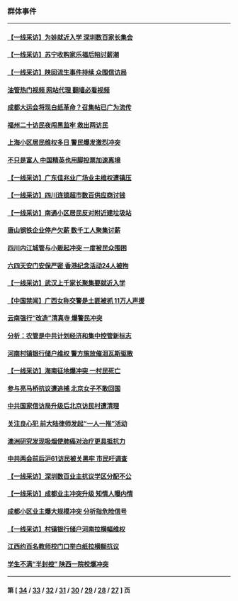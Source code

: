 ### 群体事件
---
#### [【一线采访】为娃就近入学 深圳数百家长集会](../../pages/ncid279/n14044246.md?08081245) 
#### [【一线采访】苏宁收购家乐福后陷讨薪潮](../../pages/ncid279/n14042224.md?08081245) 
#### [【一线采访】陕回流生事件持续 众围信访局](../../pages/ncid279/n14040242.md?08081245) 
#### [油管热门视频 网站代理 翻墙必看视频](http://138.2.39.72:81/youtube.html?epic-marker?08081245)
#### [成都大运会将现白纸革命？召集帖已广为流传](../../pages/ncid279/n14033119.md?08081245) 
#### [福州二十访民夜闯黑监牢 救出两访民](../../pages/ncid279/n14031617.md?08081245) 
#### [上海小区居民维权多日 警民爆发激烈冲突](../../pages/ncid279/n14029221.md?08081245) 
#### [不只是富人 中国精英也用脚投票加速离境](../../pages/ncid279/n14029086.md?08081245) 
#### [【一线采访】广东佳兆业广场业主维权遭镇压](../../pages/ncid279/n14028175.md?08081245) 
#### [【一线采访】四川连锁超市数百供应商讨钱](../../pages/ncid279/n14025102.md?08081245) 
#### [【一线采访】南通小区居民反对附近建垃圾站](../../pages/ncid279/n14021690.md?08081245) 
#### [唐山钢铁企业停产欠薪 数千工人聚集讨薪](../../pages/ncid279/n14017404.md?08081245) 
#### [四川内江城管与小贩起冲突 一度被民众围困](../../pages/ncid279/n14015922.md?08081245) 
#### [六四天安门安保严密 香港纪念活动24人被拘](../../pages/ncid279/n14009800.md?08081245) 
#### [【一线采访】武汉上千家长聚集要就近入学](../../pages/ncid279/n14009497.md?08081245) 
#### [【中国禁闻】广西女称交警是土匪被抓 11万人声援](../../pages/ncid279/n14006869.md?08081245) 
#### [云南强行“改造”清真寺 爆警民冲突](../../pages/ncid279/n14005561.md?08081245) 
#### [分析：农管是中共计划经济和集中控管新标志](../../pages/ncid279/n14000665.md?08081245) 
#### [河南村镇银行储户维权 警方施放催泪瓦斯驱散](../../pages/ncid279/n13998750.md?08081245) 
#### [【一线采访】海南征地爆冲突 一村民死亡](../../pages/ncid279/n13989137.md?08081245) 
#### [参与亮马桥抗议遭追捕 北京女子不敢回国](../../pages/ncid279/n13985420.md?08081245) 
#### [中共国家信访局升级后北京访民村遭清理](../../pages/ncid279/n13984826.md?08081245) 
#### [关注良心犯 前大陆律师发起“一人一推”活动](../../pages/ncid279/n13980524.md?08081245) 
#### [澳洲研究发现吸烟使肺癌对治疗更具抵抗力](../../pages/ncid279/n13977762.md?08081245) 
#### [中共两会前后沪61访民被关黑牢 市民吁调查](../../pages/ncid279/n13976054.md?08081245) 
#### [【一线采访】深圳数百业主抗议学区分配不公](../../pages/ncid279/n13976680.md?08081245) 
#### [【一线采访】成都业主冲突升级 知情人曝内情](../../pages/ncid279/n13965289.md?08081245) 
#### [成都小区业主爆大规模冲突 分析指危险信号](../../pages/ncid279/n13964520.md?08081245) 
#### [【一线采访】村镇银行储户河南拉横幅维权](../../pages/ncid279/n13964555.md?08081245) 
#### [江西约百名教师校门口举白纸拉横额抗议](../../pages/ncid279/n13958579.md?08081245) 
#### [学生不满“半封控” 陕西一院校爆冲突](../../pages/ncid279/n13946647.md?08081245) 

---
#### 第 [ [34](./34.md?08081245) / [33](./33.md?08081245) / [32](./32.md?08081245) / [31](./31.md?08081245) / [30](./30.md?08081245) / [29](./29.md?08081245) / [28](./28.md?08081245) / [27](./27.md?08081245) ] 页
